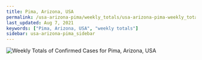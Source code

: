 ```yaml
---
title: Pima, Arizona, USA
permalink: /usa-arizona-pima/weekly_totals/usa-arizona-pima-weekly_totals.html
last_updated: Aug 7, 2021
keywords: ["Pima, Arizona, USA", "weekly totals"]
sidebar: usa-arizona-pima_sidebar
---
```


![Weekly Totals of Confirmed Cases for Pima, Arizona, USA](/covid_tracker/images/graphs/usa-arizona-pima-weekly_totals_graph.png)
